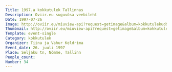 ```yaml
---
Title: 1997.a kokkutulek Tallinnas
Description: Oviir.eu suguvõsa veebileht
Date: 1997-07-26
Image: http://oviir.eu/miuview-api?request=getimage&album=kokkutulekud&item=1997-34.-kokkutulek-26.-juuli-tiina-ja-vahur-keldrima.jpg&size=1200&mode=longest
Thumbnail: http://oviir.eu/miuview-api?request=getimage&album=kokkutulekud&item=1997-34.-kokkutulek-26.-juuli-tiina-ja-vahur-keldrima.jpg&size=600&mode=square
Template: event-single
Category: kokkutulek
Organizer: Tiina ja Vahur Keldrima
Event_date: 26. juuli 1997
Place: Seljaku tn, Nõmme, Tallinn
People_count:
Number: 34
---
```

